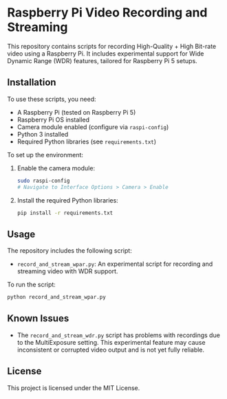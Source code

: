 # Raspberry Pi Video Recording and Streaming

This repository contains scripts for recording High-Quality + High Bit-rate video using a Raspberry Pi. It includes experimental support for Wide Dynamic Range (WDR) features, tailored for Raspberry Pi 5 setups.

## Installation

To use these scripts, you need:

- A Raspberry Pi (tested on Raspberry Pi 5)
- Raspberry Pi OS installed
- Camera module enabled (configure via `raspi-config`)
- Python 3 installed
- Required Python libraries (see `requirements.txt`)

To set up the environment:

1. Enable the camera module:
   ```bash
   sudo raspi-config
   # Navigate to Interface Options > Camera > Enable
   ```
2. Install the required Python libraries:
   ```bash
   pip install -r requirements.txt
   ```

## Usage

The repository includes the following script:

- `record_and_stream_wpar.py`: An experimental script for recording and streaming video with WDR support.

To run the script:
```bash
python record_and_stream_wpar.py
```

## Known Issues

- The `record_and_stream_wdr.py` script has problems with recordings due to the MultiExposure setting. This experimental feature may cause inconsistent or corrupted video output and is not yet fully reliable.

## License

This project is licensed under the MIT License.